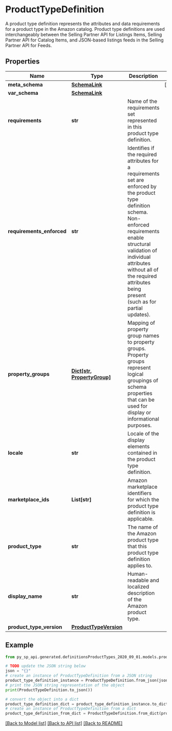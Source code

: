 # ProductTypeDefinition

A product type definition represents the attributes and data requirements for a product type in the Amazon catalog. Product type definitions are used interchangeably between the Selling Partner API for Listings Items, Selling Partner API for Catalog Items, and JSON-based listings feeds in the Selling Partner API for Feeds.

## Properties

Name | Type | Description | Notes
------------ | ------------- | ------------- | -------------
**meta_schema** | [**SchemaLink**](SchemaLink.md) |  | [optional] 
**var_schema** | [**SchemaLink**](SchemaLink.md) |  | 
**requirements** | **str** | Name of the requirements set represented in this product type definition. | 
**requirements_enforced** | **str** | Identifies if the required attributes for a requirements set are enforced by the product type definition schema. Non-enforced requirements enable structural validation of individual attributes without all of the required attributes being present (such as for partial updates). | 
**property_groups** | [**Dict[str, PropertyGroup]**](PropertyGroup.md) | Mapping of property group names to property groups. Property groups represent logical groupings of schema properties that can be used for display or informational purposes. | 
**locale** | **str** | Locale of the display elements contained in the product type definition. | 
**marketplace_ids** | **List[str]** | Amazon marketplace identifiers for which the product type definition is applicable. | 
**product_type** | **str** | The name of the Amazon product type that this product type definition applies to. | 
**display_name** | **str** | Human-readable and localized description of the Amazon product type. | 
**product_type_version** | [**ProductTypeVersion**](ProductTypeVersion.md) |  | 

## Example

```python
from py_sp_api.generated.definitionsProductTypes_2020_09_01.models.product_type_definition import ProductTypeDefinition

# TODO update the JSON string below
json = "{}"
# create an instance of ProductTypeDefinition from a JSON string
product_type_definition_instance = ProductTypeDefinition.from_json(json)
# print the JSON string representation of the object
print(ProductTypeDefinition.to_json())

# convert the object into a dict
product_type_definition_dict = product_type_definition_instance.to_dict()
# create an instance of ProductTypeDefinition from a dict
product_type_definition_from_dict = ProductTypeDefinition.from_dict(product_type_definition_dict)
```
[[Back to Model list]](../README.md#documentation-for-models) [[Back to API list]](../README.md#documentation-for-api-endpoints) [[Back to README]](../README.md)


